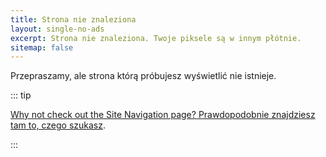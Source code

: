 ```yaml
---
title: Strona nie znaleziona
layout: single-no-ads
excerpt: Strona nie znaleziona. Twoje piksele są w innym płótnie.
sitemap: false
---
```


Przepraszamy, ale strona którą próbujesz wyświetlić nie istnieje.

::: tip

[Why not check out the Site Navigation page? Prawdopodobnie znajdziesz tam to, czego szukasz](site-navigation.html).

:::
